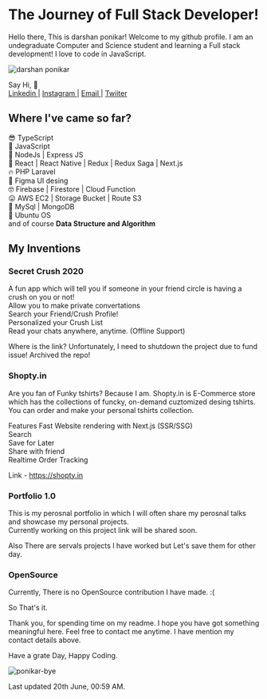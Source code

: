 # The Journey of Full Stack Developer!

Hello there, This is darshan ponikar! Welcome to my github profile. I am an undegraduate Computer and Science student and learning a Full stack development! 
I love to code in JavaScript. 


![darshan ponikar](https://media.giphy.com/media/XD9o33QG9BoMis7iM4/giphy.gifhttps://media.giphy.com/media/XD9o33QG9BoMis7iM4/giphy.gif)

Say Hi, 👋 <br />
<a href="https://www.linkedin.com/in/ponikar/"> Linkedin </a> | <a href="https://instagram.com/iponikar"> Instagram </a> | <a href="mailto://itsponikar@gmail.com"> Email </a> | <a href="https://twitter.com/iponikar"> Twiiter </a>

## Where I've came so far?
😎 TypeScript <br />
🤖 JavaScript <br />
🚀 NodeJs | Express JS <br />
🚀 React | React Native | Redux | Redux Saga | Next.js <br />
🔥 PHP Laravel <br />
🤩 Figma UI desing <br />
🤓 Firebase | Firestore | Cloud Function <br />
😛 AWS EC2 | Storage Bucket | Route S3 <br />
🤡 MySql | MongoDB <br />
🥧 Ubuntu OS <br />
and of course **Data Structure and Algorithm** 

## My Inventions

### Secret Crush 2020

A fun app which will tell you if someone in your friend circle is having a crush on you or not! <br />
Allow you to make private convertations <br />
Search your Friend/Crush Profile! <br />
Personalized your Crush List <br />
Read your chats anywhere, anytime. (Offline Support) <br />

Where is the link? Unfortunately, I need to shutdown the project due to fund issue! Archived the repo!

### Shopty.in

Are you fan of Funky tshirts? Because I am. Shopty.in is E-Commerce store which has the collections of funcky, on-demand cuztomized desing tshirts.
You can order and make your personal tshirts collection. 

Features
Fast Website rendering with Next.js (SSR/SSG) <br />
Search <br />
Save for Later <br />
Share with friend <br />
Realtime Order Tracking <br />

Link - https://shopty.in

### Portfolio 1.0

This is my perosnal portfolio in which I will often share my perosnal talks and showcase my personal projects. <br />
Currently working on this project link will be shared soon.

Also There are servals projects I have worked but Let's save them for other day.

### OpenSource

Currently, There is no OpenSource contribution I have made. :(

So That's it. 

Thank you, for spending time on my readme. I hope you have got something meaningful here. Feel free to contact me anytime. I have mention my contact details above.

Have a grate Day,
Happy Coding. 

![ponikar-bye](https://media.giphy.com/media/GB0lKzzxIv1te/giphy.gif)

Last updated 20th June, 00:59 AM.

